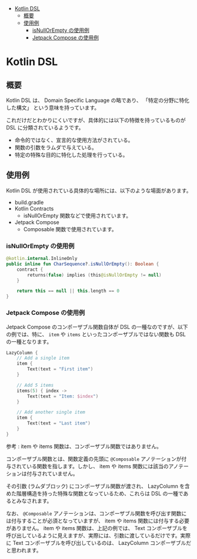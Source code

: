 - [Kotlin DSL](#kotlin-dsl)
  - [概要](#概要)
  - [使用例](#使用例)
    - [isNullOrEmpty の使用例](#isnullorempty-の使用例)
    - [Jetpack Compose の使用例](#jetpack-compose-の使用例)


# Kotlin DSL

## 概要

Kotlin DSL は、 Domain Specific Language の略であり、 「特定の分野に特化した構文」 という意味を持っています。

これだけだとわかりにくいですが、具体的には以下の特徴を持っているものが DSL に分類されているようです。

- 命令的ではなく、宣言的な使用方法がされている。
- 関数の引数をラムダで与えている。
- 特定の特殊な目的に特化した処理を行っている。


## 使用例

Kotlin DSL が使用されている具体的な場所には、以下のような場面があります。

- build.gradle
- Kotlin Contracts
  - isNullOrEmpty 関数などで使用されています。
- Jetpack Compose
  - Composable 関数で使用されています。


### isNullOrEmpty の使用例

```kotlin
@kotlin.internal.InlineOnly
public inline fun CharSequence?.isNullOrEmpty(): Boolean {
    contract {
        returns(false) implies (this@isNullOrEmpty != null)
    }

    return this == null || this.length == 0
}
```


### Jetpack Compose の使用例

Jetpack Compose のコンポーザブル関数自体が DSL の一種なのですが、以下の例では、特に、 `item` や `items` といったコンポーザブルではない関数も DSL の一種となります。

```kotlin
LazyColumn {
    // Add a single item
    item {
        Text(text = "First item")
    }

    // Add 5 items
    items(5) { index ->
        Text(text = "Item: $index")
    }

    // Add another single item
    item {
        Text(text = "Last item")
    }
}
```

参考 : item や items 関数は、コンポーザブル関数ではありません。

コンポーザブル関数とは、関数定義の先頭に `@Composable` アノテーションが付与されている関数を指します。しかし、 item や items 関数には該当のアノテーションは付与されていません。

その引数 (ラムダブロック) にコンポーザブル関数が渡され、 LazyColumn を含めた階層構造を持った特殊な関数となっているため、これらは DSL の一種であるとみなされます。

なお、 `@Composable` アノテーションは、コンポーザブル関数を呼び出す関数には付与することが必須となっていますが、 item や items 関数には付与する必要がありません。 item や items 関数は、上記の例では、 Text コンポーザブルを呼び出しているように見えますが、実際には、引数に渡しているだけです。実際に Text コンポーザブルを呼び出しているのは、 LazyColumn コンポーザブルだと思われます。

